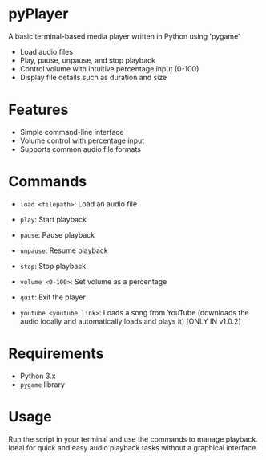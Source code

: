 # pyPlayer
A basic terminal-based media player written in Python using 'pygame'

- Load audio files
- Play, pause, unpause, and stop playback
- Control volume with intuitive percentage input (0-100)
- Display file details such as duration and size

# Features

- Simple command-line interface
- Volume control with percentage input
- Supports common audio file formats

# Commands

- ```load <filepath>```: Load an audio file

- ```play```: Start playback

- ```pause```: Pause playback

- ```unpause```: Resume playback

- ```stop```: Stop playback

- ```volume <0-100>```: Set volume as a percentage

- ```quit```: Exit the player

- ```youtube <youtube link>```: Loads a song from YouTube (downloads the audio locally and automatically loads and plays it) [ONLY IN v1.0.2]

# Requirements

- Python 3.x
- ```pygame``` library

# Usage

Run the script in your terminal and use the commands to manage playback. Ideal for quick and easy audio playback tasks without a graphical interface.
